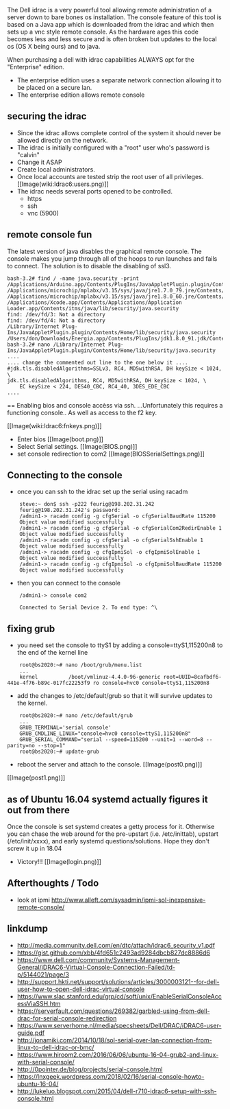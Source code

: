 The Dell idrac is a very powerful tool allowing remote administration of a server down to bare bones os installation.  The console feature of this tool is based on a Java app which is downloaded from the idrac and which then sets up a vnc style remote console. As the hardware ages this code becomes less and less secure and is often broken but updates to the local os (OS X being ours) and to java. 

When purchasing a dell with idrac capabilities ALWAYS opt for the "Enterprise" edition. 
* The enterprise edition uses a separate network connection allowing it to be placed on a secure lan.
* The enterprise edition allows remote console 

## securing the idrac
* Since the idrac allows complete control of the system it should never be allowed directly on the network. 
* The idrac is initially configured with a "root" user who's password is "calvin" 
* Change it ASAP
* Create local administrators. 
* Once local accounts are tested strip the root user of all privileges.
 [[Image(wiki:Idrac6:users.png)]]
* The idrac needs several ports opened to be controlled.
  * https
  * ssh
  * vnc (5900)

## remote console fun
The latest version of java disables the graphical remote console. The console makes you jump through all of the hoops to run launches and fails to connect. The solution is to disable the disabling of ssl3.
	
	bash-3.2# find / -name java.security -print
	/Applications/Arduino.app/Contents/PlugIns/JavaAppletPlugin.plugin/Contents/Home/lib/security/java.security
	/Applications/microchip/mplabx/v3.15/sys/java/jre1.7.0_79.jre/Contents/Home/lib/security/java.security
	/Applications/microchip/mplabx/v3.15/sys/java/jre1.8.0_60.jre/Contents/Home/lib/security/java.security
	/Applications/Xcode.app/Contents/Applications/Application Loader.app/Contents/itms/java/lib/security/java.security
	find: /dev/fd/3: Not a directory
	find: /dev/fd/4: Not a directory
	/Library/Internet Plug-Ins/JavaAppletPlugin.plugin/Contents/Home/lib/security/java.security
	/Users/don/Downloads/Energia.app/Contents/PlugIns/jdk1.8.0_91.jdk/Contents/Home/jre/lib/security/java.security
	bash-3.2# nano /Library/Internet Plug-Ins/JavaAppletPlugin.plugin/Contents/Home/lib/security/java.security
	....
	.... change the commented out line to the one below it ....
	#jdk.tls.disabledAlgorithms=SSLv3, RC4, MD5withRSA, DH keySize < 1024, \
	jdk.tls.disabledAlgorithms, RC4, MD5withRSA, DH keySize < 1024, \
	    EC keySize < 224, DES40_CBC, RC4_40, 3DES_EDE_CBC
	....
	
== Enabling bios and console accèss via ssh.
...Unfortunately this requires a functioning console..
As well as access to the f2 key.

[[Image(wiki:Idrac6:fnkeys.png)]]
* Enter bios
[[Image(boot.png)]]
* Select Serial settings.
[[Image(BIOS.png)]]
* set console redirection to com2
[[Image(BIOSSerialSettings.png)]]
## Connecting to the console
* once you can ssh to the idrac set up the serial using racadm
	
```
	steve:~ don$ ssh -p222 feurig@198.202.31.242
	feurig@198.202.31.242's password: 
	/admin1-> racadm config -g cfgSerial -o cfgSerialBaudRate 115200
	Object value modified successfully
	/admin1-> racadm config -g cfgSerial -o cfgSerialCom2RedirEnable 1
	Object value modified successfully
	/admin1-> racadm config -g cfgSerial -o cfgSerialSshEnable 1
	Object value modified successfully
	/admin1-> racadm config -g cfgIpmiSol -o cfgIpmiSolEnable 1
	Object value modified successfully
	/admin1-> racadm config -g cfgIpmiSol -o cfgIpmiSolBaudRate 115200
	Object value modified successfully
```	
* then you can connect to the console
	
```
	/admin1-> console com2
	
	Connected to Serial Device 2. To end type: ^\
```	
## fixing grub
* you need set the console to ttyS1 by adding a console=ttyS1,115200n8 to the end of the kernel line

```	
	root@bs2020:~# nano /boot/grub/menu.list
	...
	kernel          /boot/vmlinuz-4.4.0-96-generic root=UUID=8cafbdf6-441e-4f76-b89c-017fc22253f9 ro console=hvc0 console=ttyS1,115200n8
```	
* add the changes to /etc/default/grub so that it will survive updates to the kernel.

```	
	root@bs2020:~# nano /etc/default/grub
	...
	GRUB_TERMINAL='serial console'
	GRUB_CMDLINE_LINUX="console=hvc0 console=ttyS1,115200n8"
	GRUB_SERIAL_COMMAND="serial --speed=115200 --unit=1 --word=8 --parity=no --stop=1"
	root@bs2020:~# update-grub
```	
* reboot the server and attach to the console.
[[Image(post0.png)]]

[[Image(post1.png)]]
## as of Ubuntu 16.04 systemd actually figures it out from there
Once the console is set systemd creates a getty process for it. Otherwise you can chase the web around for the pre-upstart (i.e. /etc/inittab), upstart (/etc/init/xxxx), and early systemd questions/solutions. Hope they don't screw it up in 18.04
* Victory!!!
[[Image(login.png)]]
## Afterthoughts / Todo
* look at ipmi
   http://www.alleft.com/sysadmin/ipmi-sol-inexpensive-remote-console/
## linkdump
* http://media.community.dell.com/en/dtc/attach/idrac6_security_v1.pdf
* https://gist.github.com/xbb/4fd651c2493ad9284dbcb827dc8886d6
* https://www.dell.com/community/Systems-Management-General/iDRAC6-Virtual-Console-Connection-Failed/td-p/5144021/page/3
* http://support.hkti.net/support/solutions/articles/3000003121--for-dell-user-how-to-open-dell-idrac-virtual-console
* https://www.slac.stanford.edu/grp/cd/soft/unix/EnableSerialConsoleAccessViaSSH.htm
* https://serverfault.com/questions/269382/garbled-using-from-dell-drac-for-serial-console-redirection
* https://www.serverhome.nl/media/specsheets/Dell/DRAC/iDRAC6-user-guide.pdf
* http://jonamiki.com/2014/10/18/sol-serial-over-lan-connection-from-linux-to-dell-idrac-or-bmc/
* https://www.hiroom2.com/2016/06/06/ubuntu-16-04-grub2-and-linux-with-serial-console/
* http://0pointer.de/blog/projects/serial-console.html
* https://lnxgeek.wordpress.com/2018/02/16/serial-console-howto-ubuntu-16-04/
* http://lukeluo.blogspot.com/2015/04/dell-r710-idrac6-setup-with-ssh-console.html